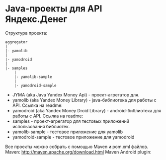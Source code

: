 Java-проекты для API Яндекс.Денег
=================================

Структура проекта:

    aggregator
    |
    |- yamolib
    |
    |- yamodroid
    |
    |- samples
        |
        |- yamolib-sample
        |
        |- yamodroid-sample

* JYMA (aka Java Yandex Money Api) - проект-агрегатор для.
* yamolib (aka Yandex Money Library) - java-библиотека для работы с API. Ссылка на readme:
* yamodroid (aka Yandex Money Droid Library) - android-библиотека для работы c API. Ссылка на readme:
* samples - проект-агрегатор для тестовых приложений использования библиотек.
* yamolib-sample - тестовое приложение для yamolib
* yamodroid-sample - тестовое приложение для yamodroid

Все проекты можно собрать с помощью Maven и pom.xml файлов.
Maven: http://maven.apache.org/download.html
Maven Android plugin: